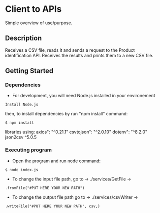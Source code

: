 # Client to APIs

Simple overview of use/purpose.

## Description

Receives a CSV file, reads it and sends a request to the Product identification API.
Receives the results and prints them to a new CSV file.


## Getting Started

### Dependencies

* For development, you will need Node.js installed in your environement 

```
Install Node.js

```
   then, to install dependencies by run "npm install" command:
```
$ npm install 

```
libraries using: 
    axios": "^0.21.1"
    csvtojson": "^2.0.10"
    dotenv": "^8.2.0"
    json2csv ^5.0.5



### Executing program

* Open the program and run node command:
```
$ node index.js

```
* To change the input file path, go to -> ./services/GetFile ->
```
.fromFile("#PUT HERE YOUR NEW PATH")

```
* To change the output file path go to -> ./services/csvWriter -> 
```
.writeFile("#PUT HERE YOUR NEW PATH", csv,) 

```
